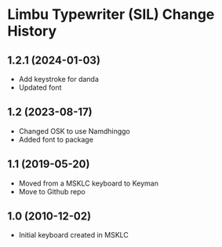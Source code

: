 Limbu Typewriter (SIL) Change History
====================

1.2.1 (2024-01-03)
----------------
* Add keystroke for danda
* Updated font

1.2 (2023-08-17)
----------------
* Changed OSK to use Namdhinggo
* Added font to package

1.1 (2019-05-20)
----------------
* Moved from a MSKLC keyboard to Keyman
* Move to Github repo

1.0 (2010-12-02)
----------------
* Initial keyboard created in MSKLC